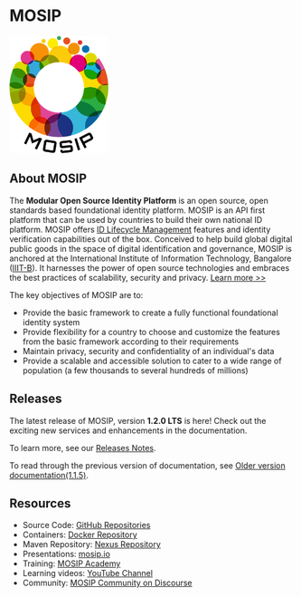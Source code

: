 # MOSIP

![](_images/mosip-logo.png)

## About MOSIP
The **Modular Open Source Identity Platform** is an open source, open standards based foundational identity platform. MOSIP is an API first platform that can be used by countries to build their own national ID platform. MOSIP offers [ID Lifecycle Management](id-lifecycle-management.md) features and identity verification capabilities out of the box. Conceived to help build global digital public goods in the space of digital identification and governance, MOSIP is anchored at the International Institute of Information Technology, Bangalore ([IIIT-B](https://www.iiitb.ac.in/)).  It harnesses the power of open source technologies and embraces the best practices of scalability, security and privacy. [Learn more >>](https://www.mosip.io/)

The key objectives of MOSIP are to:
* Provide the basic framework to create a fully functional foundational identity system
* Provide flexibility for a country to choose and customize the features from the basic framework according to their requirements
* Maintain privacy, security and confidentiality of an individual's data
* Provide a scalable and accessible solution to cater to a wide range of population (a few thousands to several hundreds of millions)

## Releases
The latest release of MOSIP, version **1.2.0 LTS** is here! Check out the exciting new services and enhancements in the documentation. 

To learn more, see our [Releases Notes](releases.md).

To read through the previous version of documentation, see [Older version documentation(1.1.5)](https://docs.mosip.io/1.1.5).

## Resources
* Source Code: [GitHub Repositories](https://github.com/mosip)
* Containers: [Docker Repository](https://hub.docker.com/u/mosipid)
* Maven Repository: [Nexus Repository](https://oss.sonatype.org/service/local/repositories/snapshots/content/io/mosip/)
* Presentations: [mosip.io](https://www.mosip.io/resources.php)
* Training: [MOSIP Academy](https://academy.mosip.io)
* Learning videos: [YouTube Channel](https://www.youtube.com/channel/UCKFSVO6BO1QLvBzc4voziDg)
* Community: [MOSIP Community on Discourse](https://community.mosip.io)

